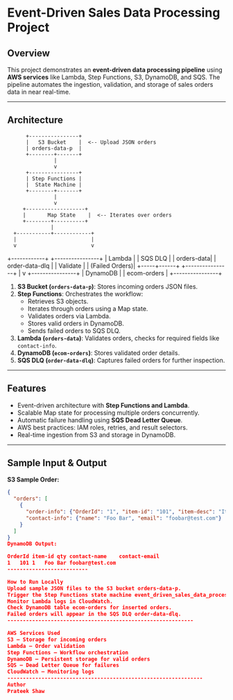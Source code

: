 # Event-Driven Sales Data Processing Project

## Overview
This project demonstrates an **event-driven data processing pipeline** using **AWS services** like Lambda, Step Functions, S3, DynamoDB, and SQS. The pipeline automates the ingestion, validation, and storage of sales orders data in near real-time.

---

## Architecture
          +----------------+
          |   S3 Bucket    |  <-- Upload JSON orders
          | orders-data-p  |
          +--------+-------+
                   |
                   v
          +----------------+
          | Step Functions |
          |  State Machine |
          +--------+-------+
                   |
                   v
         +-------------------+
         |       Map State    |  <-- Iterates over orders
         +--------+----------+
                  |
      +-----------+------------+
      |                        |
      v                        v
+------------+           +----------------+
|  Lambda    |           | SQS DLQ        |
| orders-data|           | order-data-dlq |
| Validate   |           | (Failed Orders)|
+-----+------+           +----------------+
      |
      v
+----------------+
|  DynamoDB      |
|  ecom-orders   |
+----------------+

1. **S3 Bucket (`orders-data-p`)**: Stores incoming orders JSON files.
2. **Step Functions**: Orchestrates the workflow:
   - Retrieves S3 objects.
   - Iterates through orders using a Map state.
   - Validates orders via Lambda.
   - Stores valid orders in DynamoDB.
   - Sends failed orders to SQS DLQ.
3. **Lambda (`orders-data`)**: Validates orders, checks for required fields like `contact-info`.
4. **DynamoDB (`ecom-orders`)**: Stores validated order details.
5. **SQS DLQ (`order-data-dlq`)**: Captures failed orders for further inspection.

---

## Features

- Event-driven architecture with **Step Functions and Lambda**.
- Scalable Map state for processing multiple orders concurrently.
- Automatic failure handling using **SQS Dead Letter Queue**.
- AWS best practices: IAM roles, retries, and result selectors.
- Real-time ingestion from S3 and storage in DynamoDB.

---

## Sample Input & Output

**S3 Sample Order:**

```json
{
  "orders": [
    {
      "order-info": {"OrderId": "1", "item-id": "101", "item-desc": "Item One", "qty": "1"},
      "contact-info": {"name": "Foo Bar", "email": "foobar@test.com"}
    }
  ]
}
DynamoDB Output:

OrderId	item-id	qty	contact-name	contact-email
1	101	1	Foo Bar	foobar@test.com
--------------------------

How to Run Locally
Upload sample JSON files to the S3 bucket orders-data-p.
Trigger the Step Functions state machine event_driven_sales_data_processing.
Monitor Lambda logs in CloudWatch.
Check DynamoDB table ecom-orders for inserted orders.
Failed orders will appear in the SQS DLQ order-data-dlq.
------------------------------------------------------------

AWS Services Used
S3 – Storage for incoming orders
Lambda – Order validation
Step Functions – Workflow orchestration
DynamoDB – Persistent storage for valid orders
SQS – Dead Letter Queue for failures
CloudWatch – Monitoring logs
---------------------------------------------------------------
Author
Prateek Shaw
